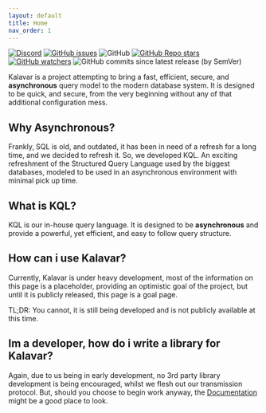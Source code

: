 ```yaml
---
layout: default
title: Home
nav_order: 1
---
```

[![Discord](https://img.shields.io/discord/792527699771129856)](https://discord.gg/jUGS8UsgUF) [![GitHub issues](https://img.shields.io/github/issues-raw/KalavarDB/core)](https://github.com/KalavarDB/core/issues) ![GitHub](https://img.shields.io/github/license/KalavarDB/core) [![GitHub Repo stars](https://img.shields.io/github/stars/KalavarDB/core)](https://github.com/KalavarDB/core/stargazers) [![GitHub watchers](https://img.shields.io/github/watchers/KalavarDB/core)](https://github.com/KalavarDB/core/watchers) ![GitHub commits since latest release (by SemVer)](https://img.shields.io/github/commits-since/KalavarDB/core/latest?sort=semver)

Kalavar is a project attempting to bring a fast, efficient, secure, and __asynchronous__ query model to the modern database system. It is designed to be quick, and secure, from the very beginning without any of that additional configuration mess.

## Why Asynchronous?
Frankly, SQL is old, and outdated, it has been in need of a refresh for a long time, and we decided to refresh it. So, we developed KQL. An exciting refreshment of the Structured Query Language used by the biggest databases, modeled to be used in an asynchronous environment with minimal pick up time.

## What is KQL?
KQL is our in-house query language. It is designed to be __asynchronous__ and provide a powerful, yet efficient, and easy to follow query structure.

## How can i use Kalavar?
Currently, Kalavar is under heavy development, most of the information on this page is a placeholder, providing an optimistic goal of the project, but until it is publicly released, this page is a goal page.

TL;DR: You cannot, it is still being developed and is not publicly available at this time.

## Im a developer, how do i write a library for Kalavar?
Again, due to us being in early development, no 3rd party library development is being encouraged, whilst we flesh out our transmission protocol. But, should you choose to begin work anyway, the [Documentation](documentation) might be a good place to look.